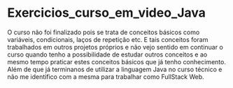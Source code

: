 # Exercicios_curso_em_video_Java

O curso não foi finalizado pois se trata de conceitos básicos como variáveis, condicionais, laços de repetição etc. E tais conceitos foram trabalhados em outros projetos próprios e não vejo sentido em continuar o curso quando tenho a possibilidade de estudar outros conceitos e ao mesmo tempo praticar estes conceitos básicos que já tenho conhecimento.
Além de que já terminanos de utilizar a linguagem Java no curso técnico e não me identifico com a mesma para trabalhar como FullStack Web.
